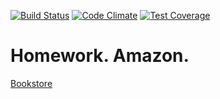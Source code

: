 [![Build Status](https://travis-ci.org/kolyastepanets/bookstore.svg?branch=master)](https://travis-ci.org/kolyastepanets/bookstore)
[![Code Climate](https://codeclimate.com/repos/56c31b2bf454406cfa0075a6/badges/5dce08e1e3d3812258cf/gpa.svg)](https://codeclimate.com/repos/56c31b2bf454406cfa0075a6/feed)
[![Test Coverage](https://codeclimate.com/repos/56c31b2bf454406cfa0075a6/badges/5dce08e1e3d3812258cf/coverage.svg)](https://codeclimate.com/repos/56c31b2bf454406cfa0075a6/coverage)

# Homework. Amazon.
[Bookstore](https://tranquil-lowlands-83071.herokuapp.com/)

